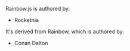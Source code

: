 Rainbow.js is authored by:

* Rocketnia

It's derived from Rainbow, which is authored by:

* Conan Dalton
